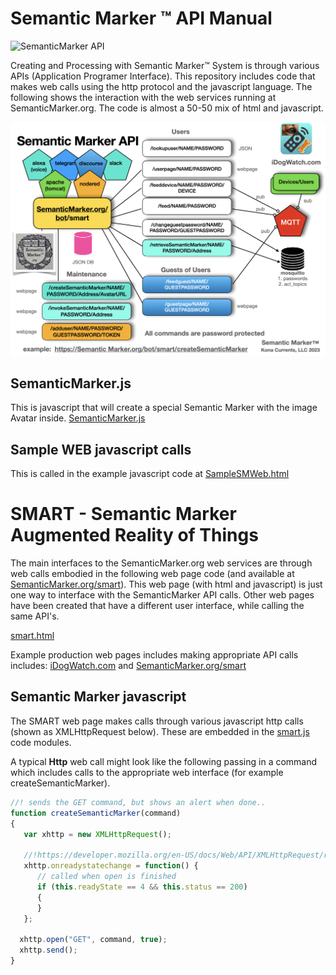 #  Semantic Marker ™️ API Manual

![SemanticMarker API](SemanticMarkerAPI.png)

Creating and Processing with Semantic Marker™️ System is through various APIs (Application Programer Interface). This repository includes code that makes web calls using the http protocol and the javascript language. The following shows the interaction with the web services running at SemanticMarker.org. The code is almost a 50-50 mix of html and javascript. 
 
![SemanticMarker API Message](SemanticMarkerAPIMessages.png)

## SemanticMarker.js

This is javascript that will create a special Semantic Marker with the image Avatar inside.
<a href="SemanticMarker.js">SemanticMarker.js</a>

## Sample WEB javascript calls

This is called in the example javascript code at
<a href="sampleSMWeb.html">SampleSMWeb.html</a>

# SMART - Semantic Marker Augmented Reality of Things

The main interfaces to the SemanticMarker.org web services are through 
web calls embodied in the following web page code (and available at <a href="https://SemanticMarker.org/smart">SemanticMarker.org/smart</a>). This web page (with html and javascript) is just one way to interface with the SemanticMarker API calls. Other web pages have been created that have a different user interface, while calling the same API's. 

<a href="smart.html">smart.html</a>

Example production web pages includes making appropriate API calls includes:
<a href="https://idogwatch.com/userpage/userpage.html?username=test&password=test">iDogWatch.com</a> and <a href="https://SemanticMarker.org/smart?username=test&password=test">SemanticMarker.org/smart</a>

## Semantic Marker javascript

The SMART web page makes calls through various javascript http calls (shown as XMLHttpRequest below). These are
embedded in the  <a href="smart.js">smart.js</a> code modules.

A typical <b>Http</b> web call might look like the following passing in a command which includes calls to the appropriate web interface (for example createSemanticMarker).

```javascript
//! sends the GET command, but shows an alert when done..
function createSemanticMarker(command)
{     
   var xhttp = new XMLHttpRequest();
   
   //!https://developer.mozilla.org/en-US/docs/Web/API/XMLHttpRequest/readystatechange_event
   xhttp.onreadystatechange = function() {
      // called when open is finished
      if (this.readyState == 4 && this.status == 200)
      {
      }
   };

  xhttp.open("GET", command, true);
  xhttp.send();
}  

```

